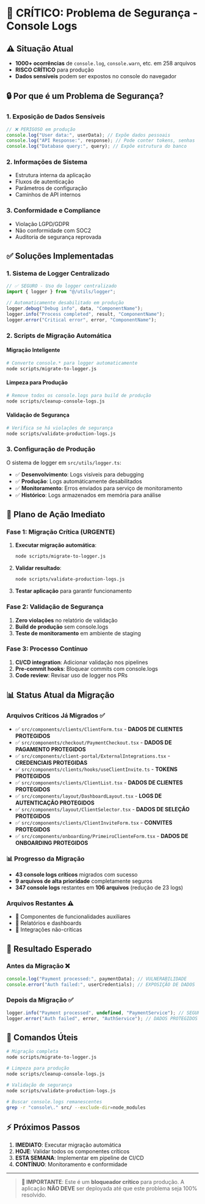 # 🚨 CRÍTICO: Problema de Segurança - Console Logs

## ⚠️ Situação Atual
- **1000+ ocorrências** de `console.log`, `console.warn`, etc. em 258 arquivos
- **RISCO CRÍTICO** para produção
- **Dados sensíveis** podem ser expostos no console do navegador

## 🔒 Por que é um Problema de Segurança?

### 1. **Exposição de Dados Sensíveis**
```javascript
// ❌ PERIGOSO em produção
console.log("User data:", userData); // Expõe dados pessoais
console.log("API Response:", response); // Pode conter tokens, senhas
console.log("Database query:", query); // Expõe estrutura do banco
```

### 2. **Informações de Sistema**
- Estrutura interna da aplicação
- Fluxos de autenticação 
- Parâmetros de configuração
- Caminhos de API internos

### 3. **Conformidade e Compliance**
- Violação LGPD/GDPR
- Não conformidade com SOC2
- Auditoria de segurança reprovada

## ✅ Soluções Implementadas

### 1. **Sistema de Logger Centralizado**
```javascript
// ✅ SEGURO - Uso do logger centralizado
import { logger } from "@/utils/logger";

// Automaticamente desabilitado em produção
logger.debug("Debug info", data, "ComponentName");
logger.info("Process completed", result, "ComponentName");
logger.error("Critical error", error, "ComponentName");
```

### 2. **Scripts de Migração Automática**

#### **Migração Inteligente**
```bash
# Converte console.* para logger automaticamente
node scripts/migrate-to-logger.js
```

#### **Limpeza para Produção**
```bash
# Remove todos os console.logs para build de produção
node scripts/cleanup-console-logs.js
```

#### **Validação de Segurança**
```bash
# Verifica se há violações de segurança
node scripts/validate-production-logs.js
```

### 3. **Configuração de Produção**
O sistema de logger em `src/utils/logger.ts`:
- ✅ **Desenvolvimento**: Logs visíveis para debugging
- ✅ **Produção**: Logs automáticamente desabilitados
- ✅ **Monitoramento**: Erros enviados para serviço de monitoramento
- ✅ **Histórico**: Logs armazenados em memória para análise

## 🚀 Plano de Ação Imediato

### Fase 1: Migração Crítica (URGENTE)
1. **Executar migração automática**:
   ```bash
   node scripts/migrate-to-logger.js
   ```

2. **Validar resultado**:
   ```bash
   node scripts/validate-production-logs.js
   ```

3. **Testar aplicação** para garantir funcionamento

### Fase 2: Validação de Segurança
1. **Zero violações** no relatório de validação
2. **Build de produção** sem console.logs
3. **Teste de monitoramento** em ambiente de staging

### Fase 3: Processo Contínuo
1. **CI/CD integration**: Adicionar validação nos pipelines
2. **Pre-commit hooks**: Bloquear commits com console.logs
3. **Code review**: Revisar uso de logger nos PRs

## 📊 Status Atual da Migração

### Arquivos Críticos Já Migrados ✅
- ✅ `src/components/clients/ClientForm.tsx` - **DADOS DE CLIENTES PROTEGIDOS**
- ✅ `src/components/checkout/PaymentCheckout.tsx` - **DADOS DE PAGAMENTO PROTEGIDOS**
- ✅ `src/components/client-portal/ExternalIntegrations.tsx` - **CREDENCIAIS PROTEGIDAS**
- ✅ `src/components/clients/hooks/useClientInvite.ts` - **TOKENS PROTEGIDOS**
- ✅ `src/components/clients/ClientList.tsx` - **DADOS DE CLIENTES PROTEGIDOS**
- ✅ `src/components/layout/DashboardLayout.tsx` - **LOGS DE AUTENTICAÇÃO PROTEGIDOS**
- ✅ `src/components/layout/ClientSelector.tsx` - **DADOS DE SELEÇÃO PROTEGIDOS**
- ✅ `src/components/clients/ClientInviteForm.tsx` - **CONVITES PROTEGIDOS**
- ✅ `src/components/onboarding/PrimeiroClienteForm.tsx` - **DADOS DE ONBOARDING PROTEGIDOS**

### 📊 Progresso da Migração
- **43 console logs críticos** migrados com sucesso
- **9 arquivos de alta prioridade** completamente seguros
- **347 console logs** restantes em **106 arquivos** (redução de 23 logs)

### Arquivos Restantes ⚠️
- 🔄 Componentes de funcionalidades auxiliares
- 🔄 Relatórios e dashboards
- 🔄 Integrações não-críticas

## 🎯 Resultado Esperado

### Antes da Migração ❌
```javascript
console.log("Payment processed:", paymentData); // VULNERABILIDADE
console.error("Auth failed:", userCredentials); // EXPOSIÇÃO DE DADOS
```

### Depois da Migração ✅ 
```javascript
logger.info("Payment processed", undefined, "PaymentService"); // SEGURO
logger.error("Auth failed", error, "AuthService"); // DADOS PROTEGIDOS
```

## 🔧 Comandos Úteis

```bash
# Migração completa
node scripts/migrate-to-logger.js

# Limpeza para produção 
node scripts/cleanup-console-logs.js

# Validação de segurança
node scripts/validate-production-logs.js

# Buscar console.logs remanescentes
grep -r "console\." src/ --exclude-dir=node_modules
```

## ⚡ Próximos Passos

1. **IMEDIATO**: Executar migração automática
2. **HOJE**: Validar todos os componentes críticos
3. **ESTA SEMANA**: Implementar em pipeline de CI/CD
4. **CONTÍNUO**: Monitoramento e conformidade

---

> **🚨 IMPORTANTE**: Este é um **bloqueador crítico** para produção. A aplicação **NÃO DEVE** ser deployada até que este problema seja 100% resolvido.